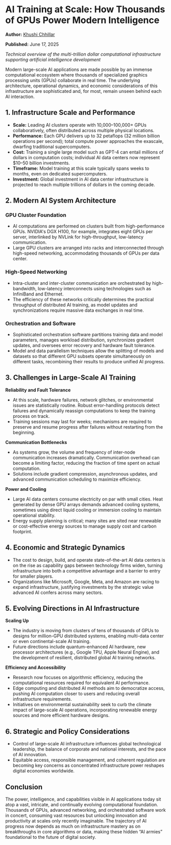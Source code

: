 # AI Training at Scale: How Thousands of GPUs Power Modern Intelligence

**Author:** [Khushi Chhillar](https://www.linkedin.com/in/kcl17/)

**Published:** June 17, 2025

_Technical overview of the multi-trillion dollar computational infrastructure supporting artificial intelligence development_

Modern large-scale AI applications are made possible by an immense computational ecosystem where thousands of specialized graphics processing units (GPUs) collaborate in real time. The underlying architecture, operational dynamics, and economic considerations of this infrastructure are sophisticated and, for most, remain unseen behind each AI interaction.

## 1. Infrastructure Scale and Performance

- **Scale:** Leading AI clusters operate with 10,000–100,000+ GPUs collaboratively, often distributed across multiple physical locations.
- **Performance:** Each GPU delivers up to 32 petaflops (32 million billion operations per second); total compute power approaches the exascale, dwarfing traditional supercomputers.
- **Cost:** Training a single large model such as GPT-4 can entail millions of dollars in computation costs; individual AI data centers now represent $10–50 billion investments.
- **Timeframe:** Model training at this scale typically spans weeks to months, even on dedicated supercomputers.
- **Investment:** Global investment in AI data center infrastructure is projected to reach multiple trillions of dollars in the coming decade.

## 2. Modern AI System Architecture

### GPU Cluster Foundation

- AI computations are performed on clusters built from high-performance GPUs. NVIDIA's DGX H100, for example, integrates eight GPUs per server, interlinked by NVLink for high-throughput, low-latency communication.
- Large GPU clusters are arranged into racks and interconnected through high-speed networking, accommodating thousands of GPUs per data center.

### High-Speed Networking

- Intra-cluster and inter-cluster communication are orchestrated by high-bandwidth, low-latency interconnects using technologies such as InfiniBand and Ethernet.
- The efficiency of these networks critically determines the practical throughput of distributed AI training, as model updates and synchronizations require massive data exchanges in real time.

### Orchestration and Software

- Sophisticated orchestration software partitions training data and model parameters, manages workload distribution, synchronizes gradient updates, and oversees error recovery and hardware fault tolerance.
- Model and data parallelism techniques allow the splitting of models and datasets so that different GPU subsets operate simultaneously on different tasks, recombining their results to produce unified AI progress.

## 3. Challenges in Large-Scale AI Training

**Reliability and Fault Tolerance**

- At this scale, hardware failures, network glitches, or environmental issues are statistically routine. Robust error-handling protocols detect failures and dynamically reassign computations to keep the training process on track.
- Training sessions may last for weeks; mechanisms are required to preserve and resume progress after failures without restarting from the beginning.

**Communication Bottlenecks**

- As systems grow, the volume and frequency of inter-node communication increases dramatically. Communication overhead can become a limiting factor, reducing the fraction of time spent on actual computation.
- Solutions include gradient compression, asynchronous updates, and advanced communication scheduling to maximize efficiency.

**Power and Cooling**

- Large AI data centers consume electricity on par with small cities. Heat generated by dense GPU arrays demands advanced cooling systems, sometimes using direct liquid cooling or immersion cooling to maintain operational stability.
- Energy supply planning is critical; many sites are sited near renewable or cost-effective energy sources to manage supply cost and carbon footprint.

## 4. Economic and Strategic Dynamics

- The cost to design, build, and operate state-of-the-art AI data centers is on the rise as capability gaps between technology firms widen, turning infrastructure into both a competitive advantage and a barrier to entry for smaller players.
- Organizations like Microsoft, Google, Meta, and Amazon are racing to expand infrastructure, justifying investments by the strategic value advanced AI confers across many sectors.

## 5. Evolving Directions in AI Infrastructure

**Scaling Up**

- The industry is moving from clusters of tens of thousands of GPUs to designs for million-GPU distributed systems, enabling multi-data center or even continental-scale AI training.
- Future directions include quantum-enhanced AI hardware, new processor architectures (e.g., Google TPU, Apple Neural Engine), and the development of resilient, distributed global AI training networks.

**Efficiency and Accessibility**

- Research now focuses on algorithmic efficiency, reducing the computational resources required for equivalent AI performance.
- Edge computing and distributed AI methods aim to democratize access, pushing AI computation closer to users and reducing overall infrastructure requirements.
- Initiatives on environmental sustainability seek to curb the climate impact of large-scale AI operations, incorporating renewable energy sources and more efficient hardware designs.

## 6. Strategic and Policy Considerations

- Control of large-scale AI infrastructure influences global technological leadership, the balance of corporate and national interests, and the pace of AI innovation.
- Equitable access, responsible management, and coherent regulation are becoming key concerns as concentrated infrastructure power reshapes digital economies worldwide.

## Conclusion

The power, intelligence, and capabilities visible in AI applications today sit atop a vast, intricate, and continually evolving computational foundation. Thousands of GPUs, advanced networking, and orchestrated software work in concert, consuming vast resources but unlocking innovation and productivity at scales only recently imaginable. The trajectory of AI progress now depends as much on infrastructure mastery as on breakthroughs in core algorithms or data, making these hidden “AI armies” foundational to the future of digital society.
